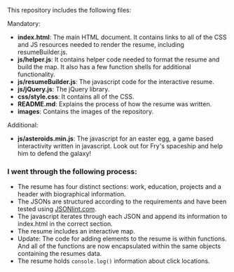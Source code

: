 
This repository includes the following files:

Mandatory: 
* **index.html**: The main HTML document. It contains links to all of the CSS and JS resources needed to render the resume, including resumeBuilder.js.
* **js/helper.js**: It contains helper code needed to format the resume and build the map. It also has a few function shells for additional functionality. 
* **js/resumeBuilder.js**: The javascript code for the interactive resume. 
* **js/jQuery.js**: The jQuery library. 
* **css/style.css**: It contains all of the CSS.
* **README.md**: Explains the process of how the resume was written.
* **images**: Contains the images of the repository. 

Additional: 
* **js/asteroids.min.js**: The javascript for an easter egg, a game based interactivity written in javascript. Look out for Fry's spaceship and help him to defend the galaxy!


### I went through the following process:
* The resume has four distinct sections: work, education, projects and a header with biographical information. 
* The JSONs are structured according to the requirements and have been tested using <a href="http://jsonlint.com/" target="_blank">JSONlint.com</a>.
* The javascript iterates through each JSON and append its information to index.html in the correct section.
* The resume includes an interactive map. 
* Update: The code for adding elements to the resume is within functions. And all of the functions are now encapsulated within the same objects containing the resumes data. 
* The resume holds `console.log()` information about click locations. 
